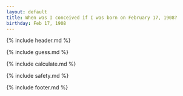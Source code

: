```yaml
---
layout: default
title: When was I conceived if I was born on February 17, 1908?
birthday: Feb 17, 1908
---
```


{% include header.md %}

{% include guess.md %}

{% include calculate.md %}

{% include safety.md %}

{% include footer.md %}



